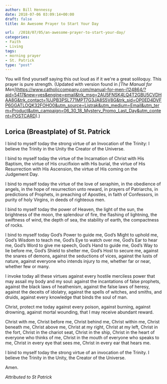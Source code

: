```yaml
---
author: Bill Hennessy
date: 2018-07-06 03:09:14+00:00
draft: false
title: An Awesome Prayer to Start Your Day

url:  /2018/07/05/an-awesome-prayer-to-start-your-day/
categories:
- Faith
- Living
tags:
- morning prayer
- St. Patrick
type: "post"
---
```





You will find yourself saying this out loud as if it we're a great soliloquy. This prayer is pure strength. (Updated with version found in _[The Manual for Men]_(https://www.catholiccompany.com/manual-for-men-i124864/?aid=5417&new=yes&engine=email&trk_msg=2AU5FNSK4LQ4T2GBU5CVDHAA8G&trk_contact=1UJPB3PSL771MPT7G3JA8S5V8G&trk_sid=OP0ED4DVFP6GGATLOQK32FOHO0&utm_source=Listrak&utm_medium=Email&utm_term=Product&utm_campaign=06_30_18_Mystery_Promo_Last_Day&utm_content=POSTCARD).)

## Lorica (Breastplate) of St. Patrick

I bind to myself today 
the strong virtue of an Invocation
 of the Trinity: 
I believe the Trinity in the Unity 
the Creator of the Universe. 

I bind to myself today 
the virtue of the Incarnation of
 Christ with His Baptism, 
the virtue of His crucifixion 
with His burial, 
the virtue of His Resurrection 
with His Ascension, 
the virtue of His coming on
the Judgement Day. 

I bind to myself today 
the virtue of the love of seraphim, 
in the obedience of angels, 
in the hope of resurrection unto reward, 
in prayers of Patriarchs, 
in predictions of Prophets, 
in preaching of Apostles, 
in faith of Confessors, 
in purity of holy Virgins, 
in deeds of righteous men. 

I bind to myself today 
the power of Heaven, 
the light of the sun, 
the brightness of the moon, 
the splendour of fire, 
the flashing of lightning, 
the swiftness of wind, 
the depth of sea, 
the stability of earth, 
the compactness of rocks. 

I bind to myself today 
God’s Power to guide me, 
God’s Might to uphold me, 
God’s Wisdom to teach me, 
God’s Eye to watch over me, 
God’s Ear to hear me, 
God’s Word to give me speech, 
God’s Hand to guide me, 
God’s Way to lie before me, 
God’s Shield to shelter me, 
God’s Host to secure me, 
against the snares of demons, 
against the seductions of vices, 
against the lusts of nature, 
against everyone who intends
 injury to me,
 whether far or near,
 whether few or many. 

I invoke today all these virtues 
against every hostile merciless power
that may assail my body and my soul: 
against the incantations of false prophets, 
against the black laws of heathenism, 
against the false laws of heresy, 
against the deceits of idolatry, 
against the spells of witches, and smiths, and druids, 
against every knowledge that binds the soul of man. 

Christ, protect me today
 against every poison,
 against burning,
 against drowning,
 against mortal wounding, 
that I may receive abundant reward. 

Christ with me, Christ before me, 
Christ behind me, Christ within me, 
Christ beneath me, Christ above me, 
Christ at my right, Christ at my left, 
Christ in the fort, 
Christ in the chariot seat, 
Christ in the ship, 
Christ in the heart of everyone who thinks of me, 
Christ in the mouth of everyone who speaks to me, 
Christ in every eye that sees me, 
Christ in every ear that hears me. 

I bind to myself today the strong virtue of an invocation of the Trinity. I believe the Trinity in the Unity, the Creator of the Universe. 

Amen.

_Attributed to St Patrick_



